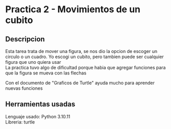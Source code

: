 # Practica 2 - Movimientos de un cubito

## Descripcion
Esta tarea trata de mover una figura, se nos dio la opcion de escoger un circulo o un cuadro. Yo escogi un cubito, pero tambien puede ser cualquier figura que uno quiera usar  
La practica tuvo algo de dificultad porque habia que agregar funciones para que la figura se mueva con las flechas

Con el documento de "Graficos de Turtle" ayuda mucho para aprender nuevas funciones

## Herramientas usadas
Lenguaje usado: Python 3.10.11  
Libreria: turtle  